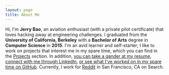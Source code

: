 ```yaml
---
layout: page
title: About Me
---
```


Hi, I'm **Jerry Bao**, an aviation enthusiast (with a private pilot certificate) that loves hacking away at engineering challenges. I graduated from the **University of California, Berkeley** with a **Bachelor of Arts** degree in **Computer Science** in **2015**. I'm an avid learner and self-starter; I like to work on projects that interest me in my spare time, which you can find in the [Projects](../projects) section. In addition, [you can take a gander at my resume](https://drive.google.com/open?id=0Bx0czQqw9NLfQkVqRFdKWUhvUEU), [connect with me through LinkedIn](https://www.linkedin.com/in/thejerrybao), [or see what I've worked on in my spare time on GitHub](https://www.github.com/thejerrybao). Currently, I work for [Reddit](https://www.reddit.com) in San Francisco, CA on Search.
